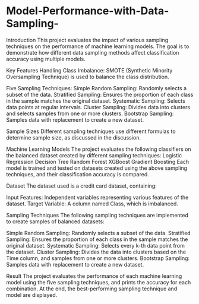 # Model-Performance-with-Data-Sampling-

Introduction 
This project evaluates the impact of various sampling techniques on the performance of machine learning models. The goal is to demonstrate how different data sampling methods affect classification accuracy using multiple models.

Key Features
Handling Class Imbalance: SMOTE (Synthetic Minority Oversampling Technique) is used to balance the class distribution.

Five Sampling Techniques:
Simple Random Sampling: Randomly selects a subset of the data.
Stratified Sampling: Ensures the proportion of each class in the sample matches the original dataset.
Systematic Sampling: Selects data points at regular intervals.
Cluster Sampling: Divides data into clusters and selects samples from one or more clusters.
Bootstrap Sampling: Samples data with replacement to create a new dataset.

Sample Sizes
Different sampling techniques use different formulas to determine sample size, as discussed in the discussion.

Machine Learning Models
The project evaluates the following classifiers on the balanced dataset created by different sampling techniques:
Logistic Regression
Decision Tree
Random Forest
XGBoost
Gradient Boosting
Each model is trained and tested on datasets created using the above sampling techniques, and their classification accuracy is compared.

Dataset
The dataset used is a credit card dataset, containing:

Input Features: Independent variables representing various features of the dataset.
Target Variable: A column named Class, which is imbalanced.

Sampling Techniques
The following sampling techniques are implemented to create samples of balanced datasets:

Simple Random Sampling: Randomly selects a subset of the data.
Stratified Sampling: Ensures the proportion of each class in the sample matches the original dataset.
Systematic Sampling: Selects every k-th data point from the dataset.
Cluster Sampling: Divides the data into clusters based on the Time column, and samples from one or more clusters.
Bootstrap Sampling: Samples data with replacement to create a new dataset.

Result
The project evaluates the performance of each machine learning model using the five sampling techniques, and prints the accuracy for each combination. At the end, the best-performing sampling technique and model are displayed.

